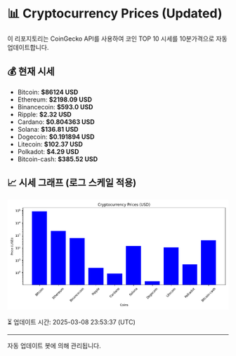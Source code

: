 
# 📊 Cryptocurrency Prices (Updated)

이 리포지토리는 CoinGecko API를 사용하여 코인 TOP 10 시세를 10분가격으로 자동 업데이트합니다.

## 💰 현재 시세
- Bitcoin: **$86124 USD**
- Ethereum: **$2198.09 USD**
- Binancecoin: **$593.0 USD**
- Ripple: **$2.32 USD**
- Cardano: **$0.804363 USD**
- Solana: **$136.81 USD**
- Dogecoin: **$0.191894 USD**
- Litecoin: **$102.37 USD**
- Polkadot: **$4.29 USD**
- Bitcoin-cash: **$385.52 USD**

## 📈 시세 그래프 (로그 스케일 적용)
![Crypto Prices](crypto_prices.png)

⏳ 업데이트 시간: 2025-03-08 23:53:37 (UTC)

---
자동 업데이트 봇에 의해 관리됩니다.
